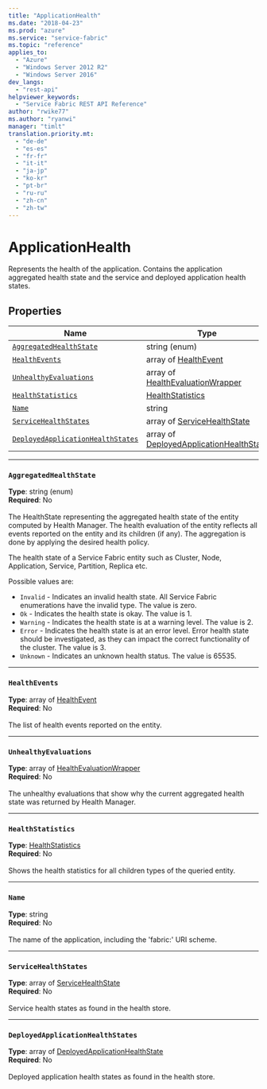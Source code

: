 ```yaml
---
title: "ApplicationHealth"
ms.date: "2018-04-23"
ms.prod: "azure"
ms.service: "service-fabric"
ms.topic: "reference"
applies_to: 
  - "Azure"
  - "Windows Server 2012 R2"
  - "Windows Server 2016"
dev_langs: 
  - "rest-api"
helpviewer_keywords: 
  - "Service Fabric REST API Reference"
author: "rwike77"
ms.author: "ryanwi"
manager: "timlt"
translation.priority.mt: 
  - "de-de"
  - "es-es"
  - "fr-fr"
  - "it-it"
  - "ja-jp"
  - "ko-kr"
  - "pt-br"
  - "ru-ru"
  - "zh-cn"
  - "zh-tw"
---
```

# ApplicationHealth

Represents the health of the application. Contains the application aggregated health state and the service and deployed application health states.

## Properties

| Name | Type | Required |
| --- | --- | --- |
| [`AggregatedHealthState`](#aggregatedhealthstate) | string (enum) | No |
| [`HealthEvents`](#healthevents) | array of [HealthEvent](sfclient-model-healthevent.md) | No |
| [`UnhealthyEvaluations`](#unhealthyevaluations) | array of [HealthEvaluationWrapper](sfclient-model-healthevaluationwrapper.md) | No |
| [`HealthStatistics`](#healthstatistics) | [HealthStatistics](sfclient-model-healthstatistics.md) | No |
| [`Name`](#name) | string | No |
| [`ServiceHealthStates`](#servicehealthstates) | array of [ServiceHealthState](sfclient-model-servicehealthstate.md) | No |
| [`DeployedApplicationHealthStates`](#deployedapplicationhealthstates) | array of [DeployedApplicationHealthState](sfclient-model-deployedapplicationhealthstate.md) | No |

____
### `AggregatedHealthState`
__Type__: string (enum) <br/>
__Required__: No<br/>
<br/>
The HealthState representing the aggregated health state of the entity computed by Health Manager.
The health evaluation of the entity reflects all events reported on the entity and its children (if any).
The aggregation is done by applying the desired health policy.


The health state of a Service Fabric entity such as Cluster, Node, Application, Service, Partition, Replica etc.

Possible values are: 

  - `Invalid` - Indicates an invalid health state. All Service Fabric enumerations have the invalid type. The value is zero.
  - `Ok` - Indicates the health state is okay. The value is 1.
  - `Warning` - Indicates the health state is at a warning level. The value is 2.
  - `Error` - Indicates the health state is at an error level. Error health state should be investigated, as they can impact the correct functionality of the cluster. The value is 3.
  - `Unknown` - Indicates an unknown health status. The value is 65535.



____
### `HealthEvents`
__Type__: array of [HealthEvent](sfclient-model-healthevent.md) <br/>
__Required__: No<br/>
<br/>
The list of health events reported on the entity.

____
### `UnhealthyEvaluations`
__Type__: array of [HealthEvaluationWrapper](sfclient-model-healthevaluationwrapper.md) <br/>
__Required__: No<br/>
<br/>
The unhealthy evaluations that show why the current aggregated health state was returned by Health Manager.

____
### `HealthStatistics`
__Type__: [HealthStatistics](sfclient-model-healthstatistics.md) <br/>
__Required__: No<br/>
<br/>
Shows the health statistics for all children types of the queried entity.

____
### `Name`
__Type__: string <br/>
__Required__: No<br/>
<br/>
The name of the application, including the 'fabric:' URI scheme.

____
### `ServiceHealthStates`
__Type__: array of [ServiceHealthState](sfclient-model-servicehealthstate.md) <br/>
__Required__: No<br/>
<br/>
Service health states as found in the health store.

____
### `DeployedApplicationHealthStates`
__Type__: array of [DeployedApplicationHealthState](sfclient-model-deployedapplicationhealthstate.md) <br/>
__Required__: No<br/>
<br/>
Deployed application health states as found in the health store.
